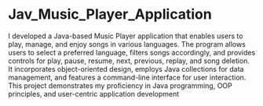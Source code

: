 # Jav_Music_Player_Application
I developed a Java-based Music Player application that enables users to play, manage, and enjoy songs in various languages. The program allows users to select a preferred language, filters songs accordingly, and provides controls for play, pause, resume, next, previous, replay, and song deletion. It incorporates object-oriented design, employs Java collections for data management, and features a command-line interface for user interaction. This project demonstrates my proficiency in Java programming, OOP principles, and user-centric application development
